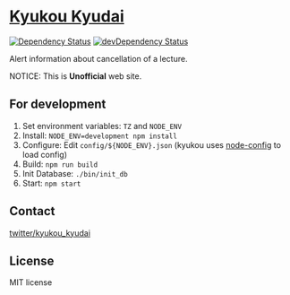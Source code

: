 # [Kyukou Kyudai](https://kyukou-kyudai.herokuapp.com/)

[![Dependency Status](https://david-dm.org/Qdai/kyukou.svg?style=flat)](https://david-dm.org/Qdai/kyukou) [![devDependency Status](https://david-dm.org/Qdai/kyukou/dev-status.svg?style=flat)](https://david-dm.org/Qdai/kyukou#info=devDependencies)

Alert information about cancellation of a lecture.

NOTICE: This is **Unofficial** web site.

## For development

1. Set environment variables: `TZ` and `NODE_ENV`
2. Install: `NODE_ENV=development npm install`
3. Configure: Edit `config/${NODE_ENV}.json` (kyukou uses [node-config](https://github.com/lorenwest/node-config) to load config)
4. Build: `npm run build`
5. Init Database: `./bin/init_db`
6. Start: `npm start`

## Contact

[twitter/kyukou_kyudai](https://twitter.com/kyukou_kyudai)

## License

MIT license
